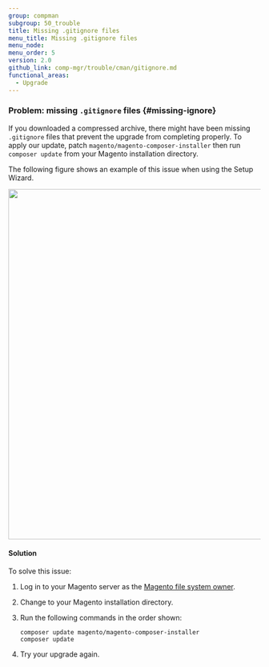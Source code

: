 ```yaml
---
group: compman
subgroup: 50_trouble
title: Missing .gitignore files
menu_title: Missing .gitignore files
menu_node:
menu_order: 5
version: 2.0
github_link: comp-mgr/trouble/cman/gitignore.md
functional_areas:
  - Upgrade
---
```


### Problem: missing `.gitignore` files {#missing-ignore}
If you downloaded a compressed archive, there might have been missing `.gitignore` files that prevent the upgrade from completing properly. To apply our update, patch `magento/magento-composer-installer` then run `composer update` from your Magento installation directory. 

The following figure shows an example of this issue when using the Setup Wizard.

<img src="{{ site.baseurl }}/common/images/upgr_gitignore-err.png" width="700px">

#### Solution
To solve this issue:

1.	Log in to your Magento server as the <a href="{{page.baseurl}}/install-gde/prereq/apache-user.html">Magento file system owner</a>.
2.	Change to your Magento installation directory.
3.	Run the following commands in the order shown:

		composer update magento/magento-composer-installer
		composer update

4.	Try your upgrade again.
